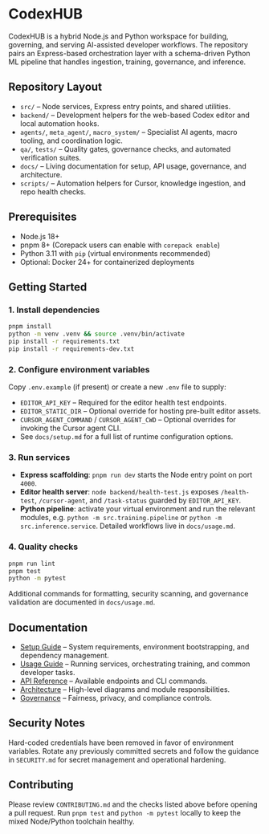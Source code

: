 # CodexHUB

CodexHUB is a hybrid Node.js and Python workspace for building, governing, and serving AI-assisted developer workflows. The repository pairs an Express-based orchestration layer with a schema-driven Python ML pipeline that handles ingestion, training, governance, and inference.

## Repository Layout

- `src/` – Node services, Express entry points, and shared utilities.
- `backend/` – Development helpers for the web-based Codex editor and local automation hooks.
- `agents/`, `meta_agent/`, `macro_system/` – Specialist AI agents, macro tooling, and coordination logic.
- `qa/`, `tests/` – Quality gates, governance checks, and automated verification suites.
- `docs/` – Living documentation for setup, API usage, governance, and architecture.
- `scripts/` – Automation helpers for Cursor, knowledge ingestion, and repo health checks.

## Prerequisites

- Node.js 18+
- pnpm 8+ (Corepack users can enable with `corepack enable`)
- Python 3.11 with `pip` (virtual environments recommended)
- Optional: Docker 24+ for containerized deployments

## Getting Started

### 1. Install dependencies

```bash
pnpm install
python -m venv .venv && source .venv/bin/activate
pip install -r requirements.txt
pip install -r requirements-dev.txt
```

### 2. Configure environment variables

Copy `.env.example` (if present) or create a new `.env` file to supply:

- `EDITOR_API_KEY` – Required for the editor health test endpoints.
- `EDITOR_STATIC_DIR` – Optional override for hosting pre-built editor assets.
- `CURSOR_AGENT_COMMAND` / `CURSOR_AGENT_CWD` – Optional overrides for invoking the Cursor agent CLI.
- See `docs/setup.md` for a full list of runtime configuration options.

### 3. Run services

- **Express scaffolding**: `pnpm run dev` starts the Node entry point on port `4000`.
- **Editor health server**: `node backend/health-test.js` exposes `/health-test`, `/cursor-agent`, and `/task-status` guarded by `EDITOR_API_KEY`.
- **Python pipeline**: activate your virtual environment and run the relevant modules, e.g. `python -m src.training.pipeline` or `python -m src.inference.service`. Detailed workflows live in `docs/usage.md`.

### 4. Quality checks

```bash
pnpm run lint
pnpm test
python -m pytest
```

Additional commands for formatting, security scanning, and governance validation are documented in `docs/usage.md`.

## Documentation

- [Setup Guide](docs/setup.md) – System requirements, environment bootstrapping, and dependency management.
- [Usage Guide](docs/usage.md) – Running services, orchestrating training, and common developer tasks.
- [API Reference](docs/api.md) – Available endpoints and CLI commands.
- [Architecture](docs/architecture.md) – High-level diagrams and module responsibilities.
- [Governance](docs/GOVERNANCE.md) – Fairness, privacy, and compliance controls.

## Security Notes

Hard-coded credentials have been removed in favor of environment variables. Rotate any previously committed secrets and follow the guidance in `SECURITY.md` for secret management and operational hardening.

## Contributing

Please review `CONTRIBUTING.md` and the checks listed above before opening a pull request. Run `pnpm test` and `python -m pytest` locally to keep the mixed Node/Python toolchain healthy.
